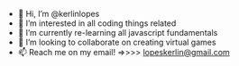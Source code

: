 - 👋 Hi, I’m @kerlinlopes
- 👀 I’m interested in all coding things related
- 🌱 I’m currently re-learning all javascript fundamentals
- 💞️ I’m looking to collaborate on creating virtual games
- 📫 Reach me on my email! =>>>> lopeskerlin@gmail.com

<!---
kerlinlopes/kerlinlopes is a ✨ special ✨ repository because its `README.md` (this file) appears on your GitHub profile.
You can click the Preview link to take a look at your changes.
--->
